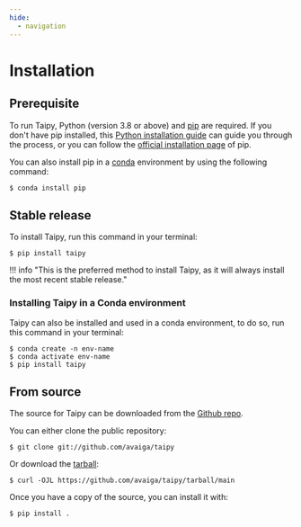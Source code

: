 ```yaml
---
hide:
  - navigation
---
```


# Installation

## Prerequisite

To run Taipy, Python (version 3.8 or above) and [pip][] are required. If you don't have pip installed, this [Python installation guide][] can guide you through the process, or you can follow the [official installation page][] of pip.

You can also install pip in a [conda][] environment by using the following command:
``` console
$ conda install pip
```

## Stable release

To install Taipy, run this command in your terminal:

``` console
$ pip install taipy
```

!!! info "This is the preferred method to install Taipy, as it will always install the most recent stable release."

### Installing Taipy in a Conda environment

Taipy can also be installed and used in a conda environment, to do so, run this command in your terminal:
``` console
$ conda create -n env-name
$ conda activate env-name
$ pip install taipy
```

## From source

The source for Taipy can be downloaded from
the [Github repo][].

You can either clone the public repository:

``` console
$ git clone git://github.com/avaiga/taipy
```

Or download the [tarball][]:

``` console
$ curl -OJL https://github.com/avaiga/taipy/tarball/main
```

Once you have a copy of the source, you can install it with:

``` console
$ pip install .
```

  [pip]: https://pip.pypa.io
  [Python installation guide]: http://docs.python-guide.org/en/latest/starting/installation/
  [Github repo]: https://github.com/Avaiga/taipy
  [tarball]: https://github.com/Avaiga/taipy/tarball/main
  [official installation page]: https://pip.pypa.io/en/latest/installation/
  [conda]: https://docs.conda.io/projects/conda/en/latest/index.html
